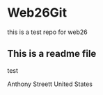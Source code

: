 # Web26Git
this is a test repo for web26

## This is a readme file    

test

Anthony Streett 
United States